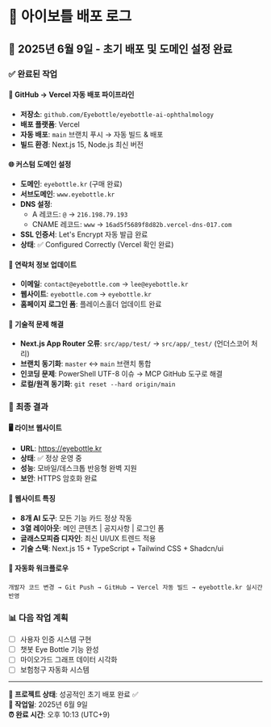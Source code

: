 # 🚀 아이보틀 배포 로그

## 📅 2025년 6월 9일 - 초기 배포 및 도메인 설정 완료

### ✅ 완료된 작업

#### 🔗 **GitHub → Vercel 자동 배포 파이프라인**
- **저장소**: `github.com/Eyebottle/eyebottle-ai-ophthalmology`
- **배포 플랫폼**: Vercel
- **자동 배포**: `main` 브랜치 푸시 → 자동 빌드 & 배포
- **빌드 환경**: Next.js 15, Node.js 최신 버전

#### 🌐 **커스텀 도메인 설정**
- **도메인**: `eyebottle.kr` (구매 완료)
- **서브도메인**: `www.eyebottle.kr`
- **DNS 설정**: 
  - A 레코드: `@` → `216.198.79.193`
  - CNAME 레코드: `www` → `16ad5f5689f8d82b.vercel-dns-017.com`
- **SSL 인증서**: Let's Encrypt 자동 발급 완료
- **상태**: ✅ Configured Correctly (Vercel 확인 완료)

#### 📧 **연락처 정보 업데이트**
- **이메일**: `contact@eyebottle.com` → `lee@eyebottle.kr`
- **웹사이트**: `eyebottle.com` → `eyebottle.kr`
- **홈페이지 로그인 폼**: 플레이스홀더 업데이트 완료

#### 🔧 **기술적 문제 해결**
- **Next.js App Router 오류**: `src/app/test/` → `src/app/_test/` (언더스코어 처리)
- **브랜치 동기화**: `master` ↔ `main` 브랜치 통합
- **인코딩 문제**: PowerShell UTF-8 이슈 → MCP GitHub 도구로 해결
- **로컬/원격 동기화**: `git reset --hard origin/main`

### 🌟 **최종 결과**

#### 🖥️ **라이브 웹사이트**
- **URL**: https://eyebottle.kr
- **상태**: ✅ 정상 운영 중
- **성능**: 모바일/데스크톱 반응형 완벽 지원
- **보안**: HTTPS 암호화 완료

#### 🎨 **웹사이트 특징**
- **8개 AI 도구**: 모든 기능 카드 정상 작동
- **3열 레이아웃**: 메인 콘텐츠 | 공지사항 | 로그인 폼
- **글래스모피즘 디자인**: 최신 UI/UX 트렌드 적용
- **기술 스택**: Next.js 15 + TypeScript + Tailwind CSS + Shadcn/ui

#### 🔄 **자동화 워크플로우**
```
개발자 코드 변경 → Git Push → GitHub → Vercel 자동 빌드 → eyebottle.kr 실시간 반영
```

### 📊 **다음 작업 계획**
- [ ] 사용자 인증 시스템 구현
- [ ] 챗봇 Eye Bottle 기능 완성  
- [ ] 마이오가드 그래프 데이터 시각화
- [ ] 보험청구 자동화 시스템

---

**🎯 프로젝트 상태**: 성공적인 초기 배포 완료 ✅  
**📅 작업일**: 2025년 6월 9일  
**⏰ 완료 시간**: 오후 10:13 (UTC+9)